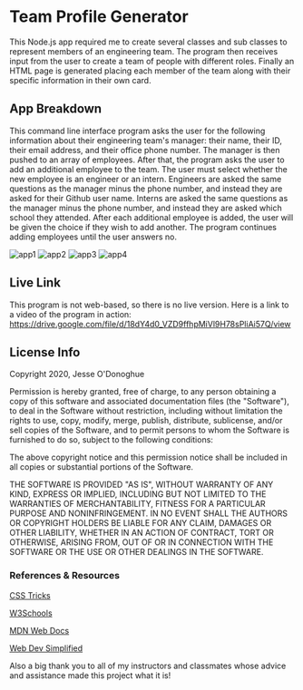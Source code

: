 # Team Profile Generator
This Node.js app required me to create several classes and sub classes to represent members of an engineering team. The program then receives input from the user to create a team of people with different roles. Finally an HTML page is generated placing each member of the team along with their specific information in their own card.

## App Breakdown
This command line interface program asks the user for the following information about their engineering team's manager: their name, their ID, their email address, and their office phone number. The manager is then pushed to an array of employees. After that, the program asks the user to add an additional employee to the team. The user must select whether the new employee is an engineer or an intern. Engineers are asked the same questions as the manager minus the phone number, and instead they are asked for their Github user name. Interns are asked the same questions as the manager minus the phone number, and instead they are asked which school they attended. After each additional employee is added, the user will be given the choice if they wish to add another. The program continues adding employees until the user answers no.

![app1](https://user-images.githubusercontent.com/66024509/91682551-f4b15f80-eb1f-11ea-9bb3-97493973d580.png)
![app2](https://user-images.githubusercontent.com/66024509/91682556-f67b2300-eb1f-11ea-8799-2c5380151fc5.png)
![app3](https://user-images.githubusercontent.com/66024509/91682559-f844e680-eb1f-11ea-9290-fe6429eeea33.png)
![app4](https://user-images.githubusercontent.com/66024509/91748791-85268900-eb8e-11ea-8c15-7cafabf68848.png)

## Live Link
This program is not web-based, so there is no live version. Here is a link to a video of the program in action: 
https://drive.google.com/file/d/18dY4d0_VZD9ffhpMiVl9H78sPliAi57Q/view

## License Info
Copyright 2020, Jesse O'Donoghue

Permission is hereby granted, free of charge, to any person obtaining a copy of this software and associated documentation files (the "Software"), to deal in the Software without restriction, including without limitation the rights to use, copy, modify, merge, publish, distribute, sublicense, and/or sell copies of the Software, and to permit persons to whom the Software is furnished to do so, subject to the following conditions:

The above copyright notice and this permission notice shall be included in all copies or substantial portions of the Software.

THE SOFTWARE IS PROVIDED "AS IS", WITHOUT WARRANTY OF ANY KIND, EXPRESS OR IMPLIED, INCLUDING BUT NOT LIMITED TO THE WARRANTIES OF MERCHANTABILITY, FITNESS FOR A PARTICULAR PURPOSE AND NONINFRINGEMENT. IN NO EVENT SHALL THE AUTHORS OR COPYRIGHT HOLDERS BE LIABLE FOR ANY CLAIM, DAMAGES OR OTHER LIABILITY, WHETHER IN AN ACTION OF CONTRACT, TORT OR OTHERWISE, ARISING FROM, OUT OF OR IN CONNECTION WITH THE SOFTWARE OR THE USE OR OTHER DEALINGS IN THE SOFTWARE.

### References & Resources
[CSS Tricks](https://css-tricks.com/)

[W3Schools](https://w3schools.com)

[MDN Web Docs](https://developer.mozilla.org/en-US/)

[Web Dev Simplified](https://www.youtube.com/channel/UCFbNIlppjAuEX4znoulh0Cw)

Also a big thank you to all of my instructors and classmates whose advice and assistance made this project what it is!
